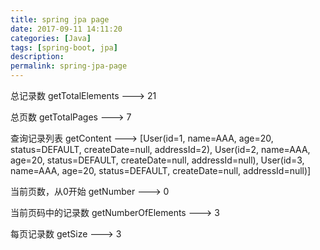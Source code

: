 ```yaml
---
title: spring jpa page
date: 2017-09-11 14:11:20
categories: [Java]
tags: [spring-boot, jpa]
description:
permalink: spring-jpa-page
---
```

总记录数
getTotalElements ---> 21

总页数
getTotalPages ---> 7

查询记录列表
getContent ---> [User(id=1, name=AAA, age=20, status=DEFAULT, createDate=null, addressId=2), User(id=2, name=AAA, age=20, status=DEFAULT, createDate=null, addressId=null), User(id=3, name=AAA, age=20, status=DEFAULT, createDate=null, addressId=null)]

当前页数，从0开始
getNumber ---> 0

当前页码中的记录数
getNumberOfElements ---> 3

每页记录数
getSize ---> 3
